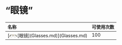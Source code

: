 # “眼镜”  
<style>
        .table7650 th,td{
            text-align:left;
            vertical-align:top;
        }
        </style><table class="table table-bordered table7650" data-toggle="table"  ><thead style=""><tr ><th  style=""  >名称</th><th  style=""  data-sortable="true"  >可使用次数</th></tr></thead><tr ><td  style=""  >[<div style="width:25px;display:inline-block;text-align:center"><img decoding="async" src="../wiki/Sprite/Glasses.png" href="a.md" style="max-width:25px;max-height:25px;"></div>[眼镜](Glasses.md)](Glasses.md)</td><td  style=""  >100</td></tr></tbody></table>  
  


<script>document.title="“眼镜” - 卡牌生存百科 Card Survival Wiki";</script>